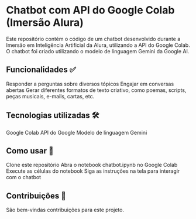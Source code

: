 
# Chatbot com API do Google Colab (Imersão Alura)

Este repositório contém o código de um chatbot desenvolvido durante a Imersão em Inteligência Artificial da Alura, utilizando a API do Google Colab. O chatbot foi criado utilizando o modelo de linguagem Gemini da Google AI.

## Funcionalidades ✅
Responder a perguntas sobre diversos tópicos
Engajar em conversas abertas
Gerar diferentes formatos de texto criativo, como poemas, scripts, peças musicais, e-mails, cartas, etc.

## Tecnologias utilizadas 🛠️
Google Colab
API do Google
Modelo de linguagem Gemini

## Como usar 📝
Clone este repositório
Abra o notebook chatbot.ipynb no Google Colab
Execute as células do notebook
Siga as instruções na tela para interagir com o chatbot

## Contribuições 🌱
São bem-vindas contribuições para este projeto.
